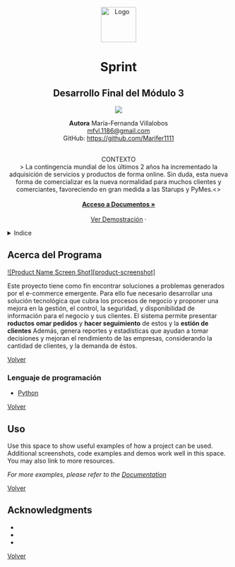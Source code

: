 <div id="volver"></div>

<!--[![Contributors][contributors-shield]][contributors-url]
[![Forks][forks-shield]][forks-url]-->

<br />
<div align="center">
  <a href="https://github.com/Marifer1111/Ejercicios_Bootcamp/tree/main/M%C3%B3dulo%203/Enviados/M3-Sprint-MFVL">
    <img src="images/logo.png" alt="Logo" width="80" height="80">
  </a>

<h1 align="center"><b>Sprint</b></h1>
<h2 align="center"> Desarrollo Final del Módulo 3</h2>

![](https://miro.medium.com/max/960/0*H918SbNILoTE9IlO.jpg)

<b>Autora</b>
María-Fernanda Villalobos 
<br />
mfvl.1186@gmail.com
<br />
GitHub: https://github.com/Marifer1111
<br />
<br />

  <p align="center">
    CONTEXTO
    <br />
    > La contingencia mundial de los últimos 2 años ha incrementado la adquisición de servicios y productos de forma online. Sin duda, esta nueva forma de comercializar es la nueva normalidad para muchos clientes y comerciantes, favoreciendo en gran medida a las Starups y PyMes.<>
    </summary>
    <br />
    <br />
    <a href="https://github.com/github_username/repo_name"><strong>Acceso a Documentos »</strong></a>
    <br />
    <br />
    <a href="https://github.com/github_username/repo_name">Ver Demostración</a>
    ·
  </p>
</div>

<details>
  <summary>Indice</summary>
  <ol>
    <li>
      <a href="#acerca-del-programa">Acerca del Programa</a>
      <ul>
        <li><a href="#lenguaje-de-programación">Lenguaje de programación </a></li>
      </ul>
    </li>
    <li><a href="#uso">Uso</a></li>
    <li><a href="#roadmap">Roadmap</a></li>
    <li><a href="#acknowledgments">Acknowledgments</a></li>
  </ol>
</details>


## Acerca del Programa

[![Product Name Screen Shot][product-screenshot]](https://example.com)
<summary> 
    Este proyecto tiene como fin encontrar soluciones a problemas generados por el e-commerce emergente. Para ello fue necesario desarrollar una solución tecnológica que cubra los 
    procesos de negocio y proponer una mejora en la gestión, el control, la seguridad, y 
    disponibilidad de información para el negocio y sus clientes. 
    El sistema permite presentar <b>roductos</b> <b>omar pedidos</b> y <b>hacer seguimiento</b> de estos y la <b>estión de clientes</b> Además, genera reportes y estadísticas que ayudan a tomar decisiones y mejoran el rendimiento de las empresas, considerando la cantidad de clientes, y la demanda de éstos. 
    </summary>

<p align="left"><a href="#volver">Volver</a></p>



### Lenguaje de programación

* [Python](https://www.python.org/)

<p align="left"><a href="#volver">Volver</a></p>



## Uso

Use this space to show useful examples of how a project can be used. Additional screenshots, code examples and demos work well in this space. You may also link to more resources.

_For more examples, please refer to the [Documentation](https://example.com)_

<p align="left"><a href="#volver">Volver</a></p>



<!-- ACKNOWLEDGMENTS -->
## Acknowledgments

* []()
* []()
* []()

<p align="left"><a href="#volver">Volver</a></p>

